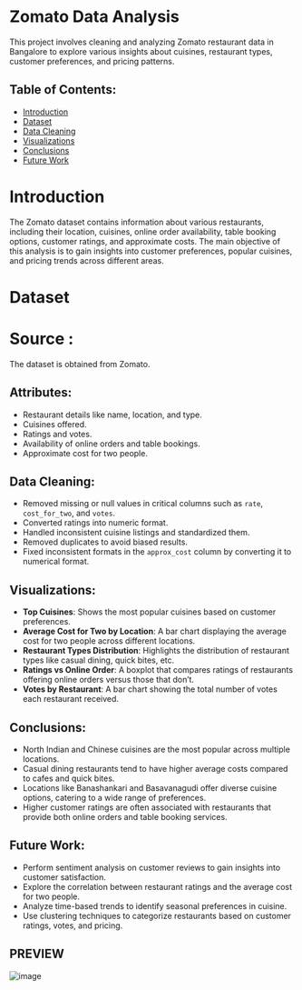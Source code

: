 # Zomato Data Analysis

This project involves cleaning and analyzing Zomato restaurant data in Bangalore to explore various insights about cuisines, restaurant types, customer preferences, and pricing patterns.

## Table of Contents:
- [Introduction](#introduction)
- [Dataset](#dataset)
- [Data Cleaning](#data-cleaning)
- [Visualizations](#visualizations)
- [Conclusions](#conclusions)
- [Future Work](#future-work)

 # Introduction

 The Zomato dataset contains information about various restaurants, including their location, cuisines, online order availability, table booking options, customer ratings, and approximate costs. The main objective of this analysis is to gain insights into customer preferences, popular cuisines, and pricing trends across different areas.

 # Dataset
 # Source :  
 The dataset is obtained from Zomato.
 ## Attributes:
- Restaurant details like name, location, and type.
- Cuisines offered.
- Ratings and votes.
- Availability of online orders and table bookings.
- Approximate cost for two people.
## Data Cleaning:
- Removed missing or null values in critical columns such as `rate`, `cost_for_two`, and `votes`.
- Converted ratings into numeric format.
- Handled inconsistent cuisine listings and standardized them.
- Removed duplicates to avoid biased results.
- Fixed inconsistent formats in the `approx_cost` column by converting it to numerical format.
## Visualizations:
- **Top Cuisines**: Shows the most popular cuisines based on customer preferences.
- **Average Cost for Two by Location**: A bar chart displaying the average cost for two people across different locations.
- **Restaurant Types Distribution**: Highlights the distribution of restaurant types like casual dining, quick bites, etc.
- **Ratings vs Online Order**: A boxplot that compares ratings of restaurants offering online orders versus those that don’t.
- **Votes by Restaurant**: A bar chart showing the total number of votes each restaurant received.
## Conclusions:
- North Indian and Chinese cuisines are the most popular across multiple locations.
- Casual dining restaurants tend to have higher average costs compared to cafes and quick bites.
- Locations like Banashankari and Basavanagudi offer diverse cuisine options, catering to a wide range of preferences.
- Higher customer ratings are often associated with restaurants that provide both online orders and table booking services.
## Future Work:
- Perform sentiment analysis on customer reviews to gain insights into customer satisfaction.
- Explore the correlation between restaurant ratings and the average cost for two people.
- Analyze time-based trends to identify seasonal preferences in cuisine.
- Use clustering techniques to categorize restaurants based on customer ratings, votes, and pricing.

## PREVIEW
![image](https://github.com/user-attachments/assets/e7bf40b9-28d0-4895-be05-96cc851dda2e)


